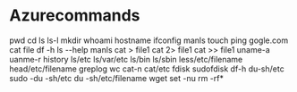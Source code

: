 
# Azurecommands
pwd
cd
ls
ls-l
mkdir
whoami
hostname
ifconfig
manls
touch
ping gogle.com
cat file
df -h
ls --help
manls
cat > file1
cat 2> file1
cat >> file1
uname-a
uanme-r
history
ls/etc
ls/var/etc
ls/bin
ls/sbin
less/etc/filename
head/etc/filename
greplog
wc
cat-n
cat/etc
fdisk
sudofdisk
df-h
du-sh/etc
sudo -du -sh/etc
du -sh/etc/filename
wget
set -nu
rm -rf*


